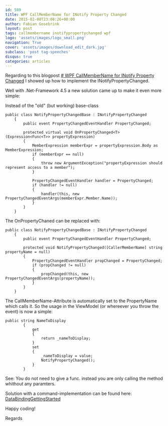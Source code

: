 ```yaml
---
id: 589
title: WPF CallMemberName for INotify Property Changed
date: 2015-02-08T23:08:26+00:00
author: Fabian Gosebrink
layout: post
tags: callmembername inotifypropertychanged wpf 
logo: 'assets/images/logo_small.png'
navigation: True
cover: 'assets/images/download_edit_dark.jpg'
subclass: 'post tag-speeches'
disqus: true
categories: articles
---
```


Regarding to this blogpost [# WPF CallMemberName for INotify Property Changed](http://offering.solutions/2014/09/14/wpf-basics-ii-inotifypropertychanged/) I showed up how to implement the INotifyPropertyChanged.

Well with .Net-Framework 4.5 a new solution came up to make it even more simple:

Instead of the "old" (but working) base-class

<pre><code class="cs">public class NotifyPropertyChangedBase : INotifyPropertyChanged
    {
        public event PropertyChangedEventHandler PropertyChanged;

        protected virtual void OnPropertyChanged&lt;T&gt;(Expression&lt;Func&lt;T&gt;&gt; propertyExpression)
        {
            MemberExpression memberExpr = propertyExpression.Body as MemberExpression;
            if (memberExpr == null)
            {
                throw new ArgumentException("propertyExpression should represent access to a member");
            }

            PropertyChangedEventHandler handler = PropertyChanged;
            if (handler != null)
            {
                handler(this, new PropertyChangedEventArgs(memberExpr.Member.Name));
            }
        }
    }</code></pre>

The OnPropertyChaned can be replaced with:

<pre><code class="cs">public class NotifyPropertyChangedBase : INotifyPropertyChanged
    {
        public event PropertyChangedEventHandler PropertyChanged;

        protected void NotifyPropertyChanged([CallerMemberName] string propertyName = null)
        {
            PropertyChangedEventHandler propChanged = PropertyChanged;
            if (propChanged != null)
            {
                propChanged(this, new PropertyChangedEventArgs(propertyName));
            }
        }
    }</code></pre>

The CallMemberName-Attribute is automatically set to the PropertyName which calls it. So the usage in the ViewModel (or whereever you throw the event) is now a simple:

<pre><code class="cs">public string NameToDisplay
        {
            get
            {
                return _nameToDisplay;
            }
            set
            {
                _nameToDisplay = value;
                NotifyPropertyChanged();
            }
        }</code></pre>

See: You do not need to give a func. instead you are only calling the method whithout any paramters.

Solution with a command-implementation can be found here: [DataBindingGettingStarted](http://offering.solutions/wp-content/uploads/2015/02/DataBindingGettingStarted.zip)

Happy coding!

Regards
